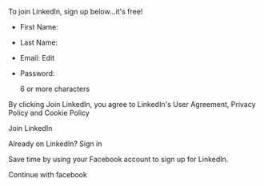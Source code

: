 To join LinkedIn, sign up below...it's free!

*   First Name:
*   Last Name:
*   Email: Edit
*   Password:
    
    6 or more characters
    

By clicking Join LinkedIn, you agree to LinkedIn's User Agreement, Privacy Policy and Cookie Policy

Join LinkedIn

Already on LinkedIn? Sign in

Save time by using your Facebook account to sign up for LinkedIn.

Continue with facebook